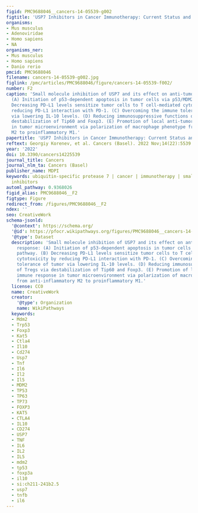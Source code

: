 ```yaml
---
figid: PMC9688046__cancers-14-05539-g002
figtitle: 'USP7 Inhibitors in Cancer Immunotherapy: Current Status and Perspective'
organisms:
- Mus musculus
- Adenoviridae
- Homo sapiens
- NA
organisms_ner:
- Mus musculus
- Homo sapiens
- Danio rerio
pmcid: PMC9688046
filename: cancers-14-05539-g002.jpg
figlink: /pmc/articles/PMC9688046/figure/cancers-14-05539-f002/
number: F2
caption: 'Small molecule inhibition of USP7 and its effect on anti-tumor immune response:
  (A) Initiation of p53-dependent apoptosis in tumor cells via p53/MDM2 pathway. (B)
  Decreasing PD-L1 levels sensitize tumor cells to T cell-mediated cytotoxicity by
  reducing PD-L1 interaction with PD-1. (C) Overcoming the immune tolerance of tumor
  via lowering IL-10 levels. (D) Reducing immunosuppressive functions of Tregs via
  destabilization of Tip60 and Foxp3. (E) Promotion of local anti-tumor immune response
  in tumor microenvironment via polarization of macrophage phenotype from anti-inflammatory
  M2 to proinflammatory M1.'
papertitle: 'USP7 Inhibitors in Cancer Immunotherapy: Current Status and Perspective.'
reftext: Georgiy Korenev, et al. Cancers (Basel). 2022 Nov;14(22):5539.
year: '2022'
doi: 10.3390/cancers14225539
journal_title: Cancers
journal_nlm_ta: Cancers (Basel)
publisher_name: MDPI
keywords: ubiquitin-specific protease 7 | cancer | immunotherapy | small-molecule
  inhibitors
automl_pathway: 0.9368026
figid_alias: PMC9688046__F2
figtype: Figure
redirect_from: /figures/PMC9688046__F2
ndex: ''
seo: CreativeWork
schema-jsonld:
  '@context': https://schema.org/
  '@id': https://pfocr.wikipathways.org/figures/PMC9688046__cancers-14-05539-g002.html
  '@type': Dataset
  description: 'Small molecule inhibition of USP7 and its effect on anti-tumor immune
    response: (A) Initiation of p53-dependent apoptosis in tumor cells via p53/MDM2
    pathway. (B) Decreasing PD-L1 levels sensitize tumor cells to T cell-mediated
    cytotoxicity by reducing PD-L1 interaction with PD-1. (C) Overcoming the immune
    tolerance of tumor via lowering IL-10 levels. (D) Reducing immunosuppressive functions
    of Tregs via destabilization of Tip60 and Foxp3. (E) Promotion of local anti-tumor
    immune response in tumor microenvironment via polarization of macrophage phenotype
    from anti-inflammatory M2 to proinflammatory M1.'
  license: CC0
  name: CreativeWork
  creator:
    '@type': Organization
    name: WikiPathways
  keywords:
  - Mdm2
  - Trp53
  - Foxp3
  - Kat5
  - Ctla4
  - Il10
  - Cd274
  - Usp7
  - Tnf
  - Il6
  - Il2
  - Il5
  - MDM2
  - TP53
  - TP63
  - TP73
  - FOXP3
  - KAT5
  - CTLA4
  - IL10
  - CD274
  - USP7
  - TNF
  - IL6
  - IL2
  - IL5
  - mdm2
  - tp53
  - foxp3a
  - il10
  - si:ch211-241b2.5
  - usp7
  - tnfb
  - il6
---
```

